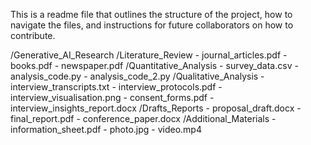 This is a readme file that outlines the structure of the project, how to navigate the files, and instructions for future collaborators on how to contribute. 

/Generative_AI_Research
    /Literature_Review
        - journal_articles.pdf
        - books.pdf
        - newspaper.pdf
    /Quantitative_Analysis
        - survey_data.csv
        - analysis_code.py
        - analysis_code_2.py
    /Qualitative_Analysis
        - interview_transcripts.txt
        - interview_protocols.pdf
        - interview_visualisation.png
        - consent_forms.pdf
        - interview_insights_report.docx
    /Drafts_Reports
        - proposal_draft.docx
        - final_report.pdf
        - conference_paper.docx
    /Additional_Materials
        - information_sheet.pdf
        - photo.jpg
        - video.mp4
